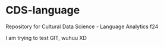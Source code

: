 # CDS-language
Repository for Cultural Data Science - Language Analytics f24

I am trying to test GIT, wuhuu XD 
